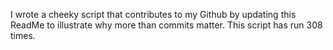 I wrote a cheeky script that contributes to my Github by updating this ReadMe to illustrate why more than commits matter. This script has run 308 times.